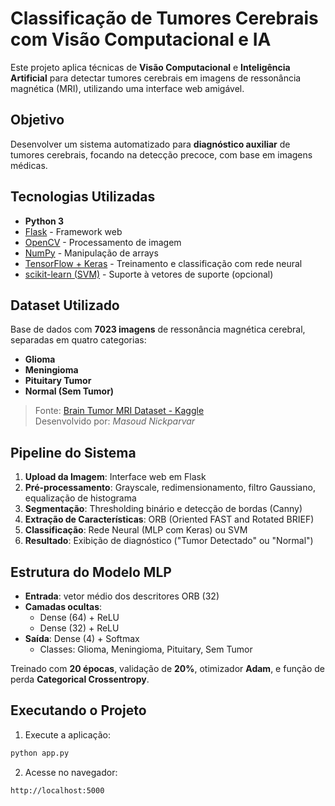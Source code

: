 # Classificação de Tumores Cerebrais com Visão Computacional e IA 

Este projeto aplica técnicas de **Visão Computacional** e **Inteligência Artificial** para detectar tumores cerebrais em imagens de ressonância magnética (MRI), utilizando uma interface web amigável.

##  Objetivo

Desenvolver um sistema automatizado para **diagnóstico auxiliar** de tumores cerebrais, focando na detecção precoce, com base em imagens médicas.

##  Tecnologias Utilizadas

- **Python 3**
- [Flask](https://flask.palletsprojects.com/) - Framework web
- [OpenCV](https://opencv.org/) - Processamento de imagem
- [NumPy](https://numpy.org/) - Manipulação de arrays
- [TensorFlow + Keras](https://www.tensorflow.org/) - Treinamento e classificação com rede neural
- [scikit-learn (SVM)](https://scikit-learn.org/) - Suporte à vetores de suporte (opcional)

##  Dataset Utilizado

Base de dados com **7023 imagens** de ressonância magnética cerebral, separadas em quatro categorias:

- **Glioma**
- **Meningioma**
- **Pituitary Tumor**
- **Normal (Sem Tumor)**

> Fonte: [Brain Tumor MRI Dataset - Kaggle](https://www.kaggle.com/datasets/masoudnickparvar/brain-tumor-mri-dataset)  
> Desenvolvido por: *Masoud Nickparvar*

##  Pipeline do Sistema

1. **Upload da Imagem**: Interface web em Flask
2. **Pré-processamento**: Grayscale, redimensionamento, filtro Gaussiano, equalização de histograma
3. **Segmentação**: Thresholding binário e detecção de bordas (Canny)
4. **Extração de Características**: ORB (Oriented FAST and Rotated BRIEF)
5. **Classificação**: Rede Neural (MLP com Keras) ou SVM
6. **Resultado**: Exibição de diagnóstico ("Tumor Detectado" ou "Normal")

##  Estrutura do Modelo MLP

- **Entrada**: vetor médio dos descritores ORB (32)
- **Camadas ocultas**:
  - Dense (64) + ReLU
  - Dense (32) + ReLU
- **Saída**: Dense (4) + Softmax  
  - Classes: Glioma, Meningioma, Pituitary, Sem Tumor

Treinado com **20 épocas**, validação de **20%**, otimizador **Adam**, e função de perda **Categorical Crossentropy**.

##  Executando o Projeto

1. Execute a aplicação:
```bash
python app.py
```

2. Acesse no navegador:
```
http://localhost:5000
```


